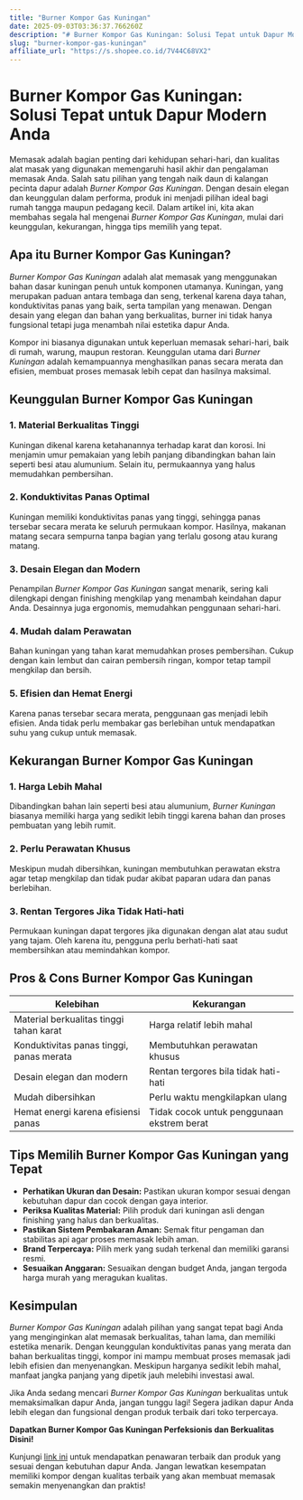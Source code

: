 ```yaml
---
title: "Burner Kompor Gas Kuningan"
date: 2025-09-03T03:36:37.766260Z
description: "# Burner Kompor Gas Kuningan: Solusi Tepat untuk Dapur Modern Anda..."
slug: "burner-kompor-gas-kuningan"
affiliate_url: "https://s.shopee.co.id/7V44C68VX2"
---
```

# Burner Kompor Gas Kuningan: Solusi Tepat untuk Dapur Modern Anda

Memasak adalah bagian penting dari kehidupan sehari-hari, dan kualitas alat masak yang digunakan memengaruhi hasil akhir dan pengalaman memasak Anda. Salah satu pilihan yang tengah naik daun di kalangan pecinta dapur adalah *Burner Kompor Gas Kuningan*. Dengan desain elegan dan keunggulan dalam performa, produk ini menjadi pilihan ideal bagi rumah tangga maupun pedagang kecil. Dalam artikel ini, kita akan membahas segala hal mengenai *Burner Kompor Gas Kuningan*, mulai dari keunggulan, kekurangan, hingga tips memilih yang tepat.

## Apa itu Burner Kompor Gas Kuningan?

*Burner Kompor Gas Kuningan* adalah alat memasak yang menggunakan bahan dasar kuningan penuh untuk komponen utamanya. Kuningan, yang merupakan paduan antara tembaga dan seng, terkenal karena daya tahan, konduktivitas panas yang baik, serta tampilan yang menawan. Dengan desain yang elegan dan bahan yang berkualitas, burner ini tidak hanya fungsional tetapi juga menambah nilai estetika dapur Anda.

Kompor ini biasanya digunakan untuk keperluan memasak sehari-hari, baik di rumah, warung, maupun restoran. Keunggulan utama dari *Burner Kuningan* adalah kemampuannya menghasilkan panas secara merata dan efisien, membuat proses memasak lebih cepat dan hasilnya maksimal.

## Keunggulan Burner Kompor Gas Kuningan

### 1. Material Berkualitas Tinggi

Kuningan dikenal karena ketahanannya terhadap karat dan korosi. Ini menjamin umur pemakaian yang lebih panjang dibandingkan bahan lain seperti besi atau alumunium. Selain itu, permukaannya yang halus memudahkan pembersihan.

### 2. Konduktivitas Panas Optimal

Kuningan memiliki konduktivitas panas yang tinggi, sehingga panas tersebar secara merata ke seluruh permukaan kompor. Hasilnya, makanan matang secara sempurna tanpa bagian yang terlalu gosong atau kurang matang.

### 3. Desain Elegan dan Modern

Penampilan *Burner Kompor Gas Kuningan* sangat menarik, sering kali dilengkapi dengan finishing mengkilap yang menambah keindahan dapur Anda. Desainnya juga ergonomis, memudahkan penggunaan sehari-hari.

### 4. Mudah dalam Perawatan

Bahan kuningan yang tahan karat memudahkan proses pembersihan. Cukup dengan kain lembut dan cairan pembersih ringan, kompor tetap tampil mengkilap dan bersih.

### 5. Efisien dan Hemat Energi

Karena panas tersebar secara merata, penggunaan gas menjadi lebih efisien. Anda tidak perlu membakar gas berlebihan untuk mendapatkan suhu yang cukup untuk memasak.

## Kekurangan Burner Kompor Gas Kuningan

### 1. Harga Lebih Mahal

Dibandingkan bahan lain seperti besi atau alumunium, *Burner Kuningan* biasanya memiliki harga yang sedikit lebih tinggi karena bahan dan proses pembuatan yang lebih rumit.

### 2. Perlu Perawatan Khusus

Meskipun mudah dibersihkan, kuningan membutuhkan perawatan ekstra agar tetap mengkilap dan tidak pudar akibat paparan udara dan panas berlebihan.

### 3. Rentan Tergores Jika Tidak Hati-hati

Permukaan kuningan dapat tergores jika digunakan dengan alat atau sudut yang tajam. Oleh karena itu, pengguna perlu berhati-hati saat membersihkan atau memindahkan kompor.

## Pros & Cons Burner Kompor Gas Kuningan

| Kelebihan | Kekurangan |
| --- | --- |
| Material berkualitas tinggi tahan karat | Harga relatif lebih mahal |
| Konduktivitas panas tinggi, panas merata | Membutuhkan perawatan khusus |
| Desain elegan dan modern | Rentan tergores bila tidak hati-hati |
| Mudah dibersihkan | Perlu waktu mengkilapkan ulang |
| Hemat energi karena efisiensi panas | Tidak cocok untuk penggunaan ekstrem berat |

## Tips Memilih Burner Kompor Gas Kuningan yang Tepat

- **Perhatikan Ukuran dan Desain:** Pastikan ukuran kompor sesuai dengan kebutuhan dapur dan cocok dengan gaya interior.
- **Periksa Kualitas Material:** Pilih produk dari kuningan asli dengan finishing yang halus dan berkualitas.
- **Pastikan Sistem Pembakaran Aman:** Semak fitur pengaman dan stabilitas api agar proses memasak lebih aman.
- **Brand Terpercaya:** Pilih merk yang sudah terkenal dan memiliki garansi resmi.
- **Sesuaikan Anggaran:** Sesuaikan dengan budget Anda, jangan tergoda harga murah yang meragukan kualitas.

## Kesimpulan

*Burner Kompor Gas Kuningan* adalah pilihan yang sangat tepat bagi Anda yang menginginkan alat memasak berkualitas, tahan lama, dan memiliki estetika menarik. Dengan keunggulan konduktivitas panas yang merata dan bahan berkualitas tinggi, kompor ini mampu membuat proses memasak jadi lebih efisien dan menyenangkan. Meskipun harganya sedikit lebih mahal, manfaat jangka panjang yang dipetik jauh melebihi investasi awal.

Jika Anda sedang mencari *Burner Kompor Gas Kuningan* berkualitas untuk memaksimalkan dapur Anda, jangan tunggu lagi! Segera jadikan dapur Anda lebih elegan dan fungsional dengan produk terbaik dari toko terpercaya.

**Dapatkan Burner Kompor Gas Kuningan Perfeksionis dan Berkualitas Disini!**

Kunjungi [link ini](https://s.shopee.co.id/7V44C68VX2) untuk mendapatkan penawaran terbaik dan produk yang sesuai dengan kebutuhan dapur Anda. Jangan lewatkan kesempatan memiliki kompor dengan kualitas terbaik yang akan membuat memasak semakin menyenangkan dan praktis!